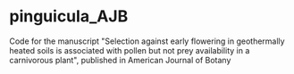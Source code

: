 # pinguicula_AJB
Code for the manuscript "Selection against early flowering in geothermally heated soils is associated with pollen but not prey availability in a carnivorous plant", published in American Journal of Botany

